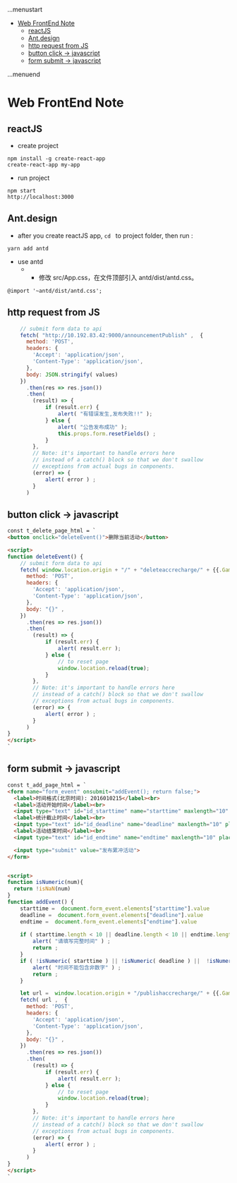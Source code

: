 ...menustart

- [Web FrontEnd Note](#4a5647bb8fe0a7a3f6eb3fe7e2d038d6)
    - [reactJS](#6f2631dbb72803960030d1912849b034)
    - [Ant.design](#2efb47900229246f126114d5446309c8)
    - [http request from JS](#b63638704f9953ca8cb4512dcf01b2a2)
    - [button click -> javascript](#8ee1ccd085896dae59d2585a43f6ad61)
    - [form submit -> javascript](#5746a56c4e47f39b4dbc05035350625c)

...menuend


<h2 id="4a5647bb8fe0a7a3f6eb3fe7e2d038d6"></h2>


# Web FrontEnd Note

<h2 id="6f2631dbb72803960030d1912849b034"></h2>


## reactJS

- create project

```
npm install -g create-react-app
create-react-app my-app
```

- run project

```
npm start
http://localhost:3000
```

<h2 id="2efb47900229246f126114d5446309c8"></h2>


## Ant.design

- after you create reactJS app, `cd ` to project folder, then  run :

```
yarn add antd
```

- use antd
    - - 修改 src/App.css，在文件顶部引入 antd/dist/antd.css。

```
@import '~antd/dist/antd.css';
```

<h2 id="b63638704f9953ca8cb4512dcf01b2a2"></h2>


## http request from JS

```javascript
    // submit form data to api
    fetch( "http://10.192.83.42:9000/announcementPublish" ,  {
      method: 'POST',
      headers: {
        'Accept': 'application/json',
        'Content-Type': 'application/json',
      },
      body: JSON.stringify( values)
    })
      .then(res => res.json())
      .then(
        (result) => {
            if (result.err) {
                alert( "有错误发生,发布失败!!" ); 
            } else {
                alert( "公告发布成功" );
                this.props.form.resetFields() ;
            }
        },
        // Note: it's important to handle errors here
        // instead of a catch() block so that we don't swallow
        // exceptions from actual bugs in components.
        (error) => {
            alert( error ) ;
        }
      )
```

<h2 id="8ee1ccd085896dae59d2585a43f6ad61"></h2>


## button click -> javascript

```html
const t_delete_page_html = `
<button onclick="deleteEvent()">删除当前活动</button>

<script>
function deleteEvent() {
    // submit form data to api
    fetch( window.location.origin + "/" + "deleteaccrecharge/" + {{.Game}}  ,  {
      method: 'POST',
      headers: {
        'Accept': 'application/json',
        'Content-Type': 'application/json',
      },
      body: "{}" , 
    })
      .then(res => res.json())
      .then(
        (result) => {
            if (result.err) {
                alert( result.err ); 
            } else {
                // to reset page
                window.location.reload(true);
            }
        },
        // Note: it's important to handle errors here
        // instead of a catch() block so that we don't swallow
        // exceptions from actual bugs in components.
        (error) => {
            alert( error ) ;
        }
      )
}
</script>
`
```


<h2 id="5746a56c4e47f39b4dbc05035350625c"></h2>


## form submit -> javascript

```html
const t_add_page_html = `
<form name="form_event" onsubmit="addEvent(); return false;">
  <label>时间格式(北京时间): 2016010215</label><br>
  <label>活动开始时间</label><br>
  <input type="text" id="id_starttime" name="starttime" maxlength="10" placeholder="1970010208"><br>
  <label>统计截止时间</label><br>
  <input type="text" id="id_deadline" name="deadline" maxlength="10" placeholder="1970010214"> <br>
  <label>活动结束时间</label><br>
  <input type="text" id="id_endtime" name="endtime" maxlength="10" placeholder="1970010220"><br><br>

  <input type="submit" value="发布累冲活动">
</form> 


<script>
function isNumeric(num){
  return !isNaN(num)
}
function addEvent() {
    starttime =  document.form_event.elements["starttime"].value
    deadline =  document.form_event.elements["deadline"].value
    endtime =  document.form_event.elements["endtime"].value
    
    if ( starttime.length < 10 || deadline.length < 10 || endtime.length < 10   ) {
        alert( "请填写完整时间" ) ;
        return ;
    }
    if ( !isNumeric( starttime ) || !isNumeric( deadline ) ||  !isNumeric( endtime ) ) {
        alert( "时间不能包含非数字" ) ;
        return ;
    }

    let url =  window.location.origin + "/publishaccrecharge/" + {{.Game}} + "/"+starttime+"/"+deadline+"/"+endtime
    fetch( url ,  {
      method: 'POST',
      headers: {
        'Accept': 'application/json',
        'Content-Type': 'application/json',
      },
      body: "{}" , 
    })
      .then(res => res.json())
      .then(
        (result) => {
            if (result.err) {
                alert( result.err ); 
            } else {
                // to reset page
                window.location.reload(true);
            }
        },
        // Note: it's important to handle errors here
        // instead of a catch() block so that we don't swallow
        // exceptions from actual bugs in components.
        (error) => {
            alert( error ) ;
        }
      )
}
</script>
`
```


